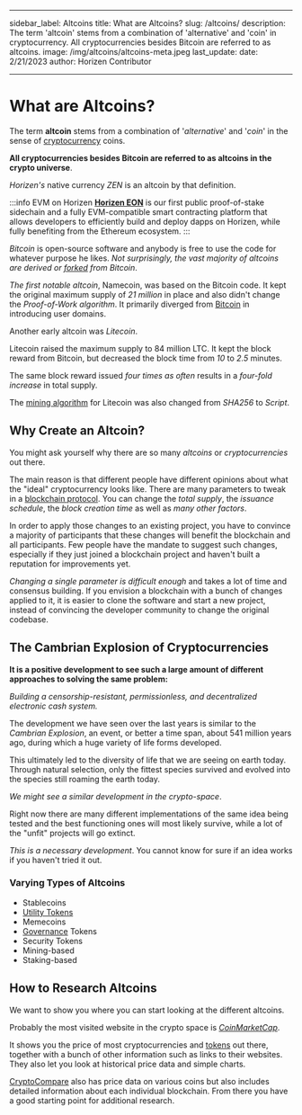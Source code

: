 ﻿---

sidebar_label: Altcoins
title: What are Altcoins?
slug: /altcoins/
description: The term 'altcoin' stems from a combination of 'alternative' and 'coin' in cryptocurrency. All cryptocurrencies besides Bitcoin are referred to as altcoins.
image: /img/altcoins/altcoins-meta.jpeg
last_update:
  date: 2/21/2023
  author: Horizen Contributor

---

# What are Altcoins?

The term **altcoin** stems from a combination of '_alternative_' and '_coin_' in the sense of [cryptocurrency](cryptocurrency/cryptocurrency.md) coins. 

**All cryptocurrencies besides Bitcoin are referred to as altcoins in the crypto universe**. 

_Horizen's_ native currency _ZEN_ is an altcoin by that definition. 

:::info EVM on Horizen
[**Horizen EON**](https://eon.horizen.io/) is our first public proof-of-stake sidechain and a fully EVM-compatible smart contracting platform that allows developers to efficiently build and deploy dapps on Horizen, while fully benefiting from the Ethereum ecosystem.
:::

_Bitcoin_ is open-source software and anybody is free to use the code for whatever purpose he likes. _Not surprisingly, the vast majority of altcoins are derived or [forked](governance/blockchain-forks.md) from Bitcoin_.

_The first notable altcoin_, Namecoin, was based on the Bitcoin code. It kept the original maximum supply of _21 million_ in place and also didn't change the _Proof-of-Work algorithm_. It primarily diverged from [Bitcoin](cryptocurrency/bitcoin-glossary.md) in introducing user domains.

 Another early altcoin was _Litecoin_.

Litecoin raised the maximum supply to 84 million LTC. It kept the block reward from Bitcoin, but decreased the block time from _10_ to _2.5_ minutes. 

The same block reward issued _four times as often_ results in a _four-fold increase_ in total supply. 

The [mining algorithm](mining/crypto-mining.md) for Litecoin was also changed from _SHA256_ to _Script_.

## Why Create an Altcoin?

You might ask yourself why there are so many _altcoins_ or _cryptocurrencies_ out there. 

The main reason is that different people have different opinions about what the "ideal" cryptocurrency looks like. There are many parameters to tweak in a [blockchain protocol](architecture/blockchain-protocols.md). You can change the _total supply_, the _issuance schedule_, the _block creation time_ as well as _many other factors_.

In order to apply those changes to an existing project, you have to convince a majority of participants that these changes will benefit the blockchain and all participants. Few people have the mandate to suggest such changes, especially if they just joined a blockchain project and haven't built a reputation for improvements yet. 

_Changing a single parameter is difficult enough_ and takes a lot of time and consensus building. If you envision a blockchain with a bunch of changes applied to it, it is easier to clone the software and start a new project, instead of convincing the developer community to change the original codebase.

## The Cambrian Explosion of Cryptocurrencies

**It is a positive development to see such a large amount of different approaches to solving the same problem:** 

*Building a censorship-resistant, permissionless, and decentralized electronic cash system.* 

The development we have seen over the last years is similar to the _Cambrian Explosion_, an event, or better a time span, about 541 million years ago, during which a huge variety of life forms developed. 

This ultimately led to the diversity of life that we are seeing on earth today. Through natural selection, only the fittest species survived and evolved into the species still roaming the earth today.

_We might see a similar development in the crypto-space_. 

Right now there are many different implementations of the same idea being tested and the best functioning ones will most likely survive, while a lot of the "unfit" projects will go extinct. 

_This is a necessary development_. You cannot know for sure if an idea works if you haven't tried it out.

### Varying Types of Altcoins

 - Stablecoins
 - [Utility Tokens](tokenomics/what-is-a-token.md)
 - Memecoins
 - [Governance](governance/blockchain-governance.md) Tokens
 - Security Tokens
 - Mining-based
 - Staking-based


## How to Research Altcoins

We want to show you where you can start looking at the different altcoins. 

Probably the most visited website in the crypto space is [*CoinMarketCap*](https://coinmarketcap.com/). 

It shows you the price of most cryptocurrencies and [tokens](tokenomics/what-is-a-token.md) out there, together with a bunch of other information such as links to their websites. They also let you look at historical price data and simple charts.

[CryptoCompare](https://www.cryptocompare.com/) also has price data on various coins but also includes detailed information about each individual blockchain. From there you have a good starting point for additional research.




